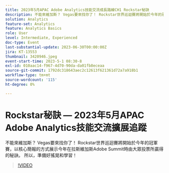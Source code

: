 ```yaml
---
title: 2023年5月APAC Adobe Analytics技能交流成長路線CH1 Rockstar秘訣
description: 不能來維加斯？ Vegas要來找你了！ Rockstar世界巡迴賽將開始於今年的冠軍賽，以核心簡報的方式展示今年在拉斯維加斯Adobe Summit時由大眾投票所贏得的秘訣。 所以，準備好搖晃和學習！
solution: Analytics
feature-set: Analytics
feature: Analytics Basics
role: User
level: Intermediate, Experienced
doc-type: Event
last-substantial-update: 2023-06-30T00:00:00Z
jira: KT-13553
thumbnail: 3420946.jpeg
event-start-time: 2023-5-1 08:30-8
exl-id: 010aac14-f967-4d70-90da-da01fb8eceaa
source-git-commit: 1792dc318643aec2c12613f621361d72a7a918b1
workflow-type: tm+mt
source-wordcount: '115'
ht-degree: 0%

---
```


# Rockstar秘訣 — 2023年5月APAC Adobe Analytics技能交流擴展追蹤

不能來維加斯？ Vegas要來找你了！ Rockstar世界巡迴賽將開始於今年的冠軍賽，以核心簡報的方式展示今年在拉斯維加斯Adobe Summit時由大眾投票所贏得的秘訣。 所以，準備好搖晃和學習！

>[!VIDEO](https://video.tv.adobe.com/v/3420946/?learn=on)
